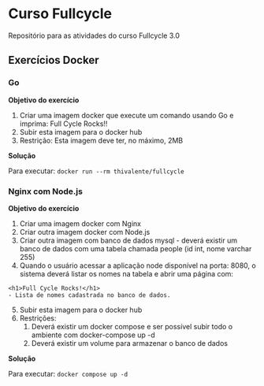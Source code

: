 # Curso Fullcycle

Repositório para as atividades do curso Fullcycle 3.0

## Exercícios Docker

### Go

**Objetivo do exercício**

1. Criar uma imagem docker que execute um comando usando Go e imprima: Full Cycle Rocks!!
2. Subir esta imagem para o docker hub
3. Restrição: Esta imagem deve ter, no máximo, 2MB

**Solução**

Para executar: ``` docker run --rm thivalente/fullcycle ```

### Nginx com Node.js

**Objetivo do exercício**

1. Criar uma imagem docker com Nginx
2. Criar outra imagem docker com Node.js
3. Criar outra imagem com banco de dados mysql - deverá existir um banco de dados com uma tabela chamada people (id int, nome varchar 255)
4. Quando o usuário acessar a aplicação node disponível na porta: 8080, o sistema deverá listar os nomes na tabela e abrir uma página com:
```
<h1>Full Cycle Rocks!</h1>
- Lista de nomes cadastrada no banco de dados.
```
5. Subir esta imagem para o docker hub
6. Restrições:
    1. Deverá existir um docker compose e ser possível subir todo o ambiente com docker-compose up -d
    2. Deverá existir um volume para armazenar o banco de dados

**Solução**

Para executar: ``` docker compose up -d ```